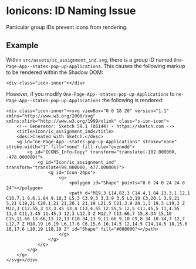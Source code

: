 # Ionicons: ID Naming Issue

Particular group IDs prevent icons from rendering.

## Example

Within `src/assets/ic_assignment_ind.svg`, there is a group ID named `One-Page-App--states-pop-up-Applications`. This causes the following markup to be rendered within the Shadow DOM:

```
<div class="icon-inner"></div>
```

However, if you modify `One-Page-App--states-pop-up-Applications` to `ne-Page-App--states-pop-up-Applications` the following is rendered:

```
<div class="icon-inner"><svg viewBox="0 0 18 20" version="1.1" xmlns="http://www.w3.org/2000/svg" xmlns:xlink="http://www.w3.org/1999/xlink" class="s-ion-icon">
    <!-- Generator: Sketch 59.1 (86144) - https://sketch.com -->
    <title>Icon/ic_assignment_ind</title>
    <desc>Created with Sketch.</desc>
    <g id="ne-Page-App--states-pop-up-Applications" stroke="none" stroke-width="1" fill="none" fill-rule="evenodd">
        <g id="ICONS_Info-Copy" transform="translate(-102.000000, -478.000000)">
            <g id="Icon/ic_assignment_ind" transform="translate(99.000000, 477.000000)">
                <g id="Icon-24px">
                    <g>
                        <polygon id="Shape" points="0 0 24 0 24 24 0 24"></polygon>
                        <path d="M19,3 L14.82,3 C14.4,1.84 13.3,1 12,1 C10.7,1 9.6,1.84 9.18,3 L5,3 C3.9,3 3,3.9 3,5 L3,19 C3,20.1 3.9,21 5,21 L19,21 C20.1,21 21,20.1 21,19 L21,5 C21,3.9 20.1,3 19,3 L19,3 Z M12,3 C12.55,3 13,3.45 13,4 C13,4.55 12.55,5 12,5 C11.45,5 11,4.55 11,4 C11,3.45 11.45,3 12,3 L12,3 Z M12,7 C13.66,7 15,8.34 15,10 C15,11.66 13.66,13 12,13 C10.34,13 9,11.66 9,10 C9,8.34 10.34,7 12,7 L12,7 Z M18,19 L6,19 L6,17.6 C6,15.6 10,14.5 12,14.5 C14,14.5 18,15.6 18,17.6 L18,19 L18,19 Z" id="Shape" fill="#000000"></path>
                    </g>
                </g>
            </g>
        </g>
    </g>
</svg></div>
```
